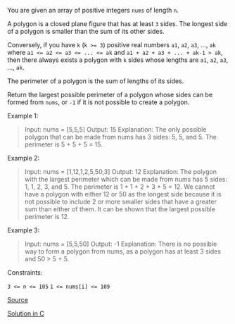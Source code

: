 You are given an array of positive integers `nums` of length `n`.

A polygon is a closed plane figure that has at least `3` sides. The longest side of a polygon is smaller than the sum of its other sides.

Conversely, if you have `k` (`k >= 3`) positive real numbers `a1`, `a2`, `a3`, ..., `ak` where `a1 <= a2 <= a3 <= ... <= ak` and `a1 + a2 + a3 + ... + ak-1 > ak`, then there always exists a polygon with `k` sides whose lengths are `a1`, `a2`, `a3`, ..., `ak`.

The perimeter of a polygon is the sum of lengths of its sides.

Return the largest possible perimeter of a polygon whose sides can be formed from `nums`, or `-1` if it is not possible to create a polygon.

 

Example 1:

> Input: nums = [5,5,5]
> Output: 15
> Explanation: The only possible polygon that can be made from nums has 3 sides: 5, 5, and 5. The perimeter is 5 + 5 + 5 = 15.

Example 2:

> Input: nums = [1,12,1,2,5,50,3]
> Output: 12
> Explanation: The polygon with the largest perimeter which can be made from nums has 5 sides: 1, 1, 2, 3, and 5. The perimeter is 1 + 1 + 2 + 3 + 5 = 12.
> We cannot have a polygon with either 12 or 50 as the longest side because it is not possible to include 2 or more smaller sides that have a greater sum than either of them.
> It can be shown that the largest possible perimeter is 12.

Example 3:

> Input: nums = [5,5,50]
> Output: -1
> Explanation: There is no possible way to form a polygon from nums, as a polygon has at least 3 sides and 50 > 5 + 5.
 

Constraints:

`3 <= n <= 105`
`1 <= nums[i] <= 109`

[Source](https://leetcode.com/problems/find-polygon-with-the-largest-perimeter/)

[Solution in C](02971.c)